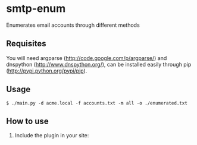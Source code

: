 smtp-enum
=========

Enumerates email accounts through different methods

Requisites
-----
You will need argparse (<http://code.google.com/p/argparse/>) and dnspython (<http://www.dnspython.org/>), can be installed easily through pip (<http://pypi.python.org/pypi/pip>).

Usage
-----
```
$ ./main.py -d acme.local -f accounts.txt -m all -o ./enumerated.txt
```

## How to use

1) Include the plugin in your site:

  <script async type="text/javascript" src="jquery-phslider.js"></script>
	